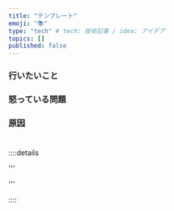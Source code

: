 ```yaml
---
title: "テンプレート"
emoji: "📚"
type: "tech" # tech: 技術記事 / idea: アイデア
topics: []
published: false
---
```

### 行いたいこと


### 怒っている問題



### 原因



# 


::::details 

'''


'''

::::